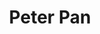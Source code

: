 ---
layout: productions
title: Peter Pan
year: 2012)
image: 
image_credit: 
image_alt:
image_caption:
category: 
details:
  Theatre: FSCJ Summer Musical Theatre Experience
cast:
crew:
  Director: Michael Lipp
external_links:
--- 